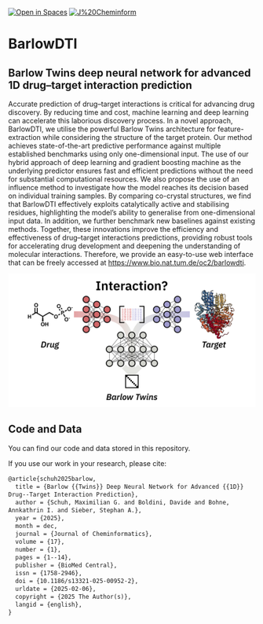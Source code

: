[![Open in Spaces](https://huggingface.co/datasets/huggingface/badges/resolve/main/open-in-hf-spaces-sm-dark.svg)](https://huggingface.co/spaces/mschuh/BarlowDTI)
[![J%20Cheminform](https://img.shields.io/badge/J%20Cheminform-1b3051.svg)](https://doi.org/10.1186/s13321-025-00952-2)

# BarlowDTI

## Barlow Twins deep neural network for advanced 1D drug–target interaction prediction

Accurate prediction of drug–target interactions is critical for advancing drug discovery. By reducing time and cost, machine learning and deep learning can accelerate this laborious discovery process. In a novel approach, BarlowDTI, we utilise the powerful Barlow Twins architecture for feature-extraction while considering the structure of the target protein. Our method achieves state-of-the-art predictive performance against multiple established benchmarks using only one-dimensional input. The use of our hybrid approach of deep learning and gradient boosting machine as the underlying predictor ensures fast and efficient predictions without the need for substantial computational resources. We also propose the use of an influence method to investigate how the model reaches its decision based on individual training samples. By comparing co-crystal structures, we find that BarlowDTI effectively exploits catalytically active and stabilising residues, highlighting the model’s ability to generalise from one-dimensional input data. In addition, we further benchmark new baselines against existing methods. Together, these innovations improve the efficiency and effectiveness of drug–target interactions predictions, providing robust tools for accelerating drug development and deepening the understanding of molecular interactions. Therefore, we provide an easy-to-use web interface that can be freely accessed at https://www.bio.nat.tum.de/oc2/barlowdti.

![Graphical abstract](toc.svg)

## Code and Data

You can find our code and data stored in this repository.

If you use our work in your research, please cite:
```
@article{schuh2025barlow,
  title = {Barlow {{Twins}} Deep Neural Network for Advanced {{1D}} Drug--Target Interaction Prediction},
  author = {Schuh, Maximilian G. and Boldini, Davide and Bohne, Annkathrin I. and Sieber, Stephan A.},
  year = {2025},
  month = dec,
  journal = {Journal of Cheminformatics},
  volume = {17},
  number = {1},
  pages = {1--14},
  publisher = {BioMed Central},
  issn = {1758-2946},
  doi = {10.1186/s13321-025-00952-2},
  urldate = {2025-02-06},
  copyright = {2025 The Author(s)},
  langid = {english},
}

```
